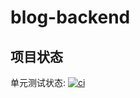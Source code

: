 blog-backend
============
## 项目状态
单元测试状态: [![ci](https://api.travis-ci.org/fhc023/blog-blog-rebuild-edition.png?branch=master)](http://travis-ci.org/fhc023/blog-rebuild-edition)  
